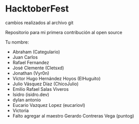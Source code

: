 # HacktoberFest

cambios realizados al archivo git

Repositorio para mi primera contribución al open source

Tu nombre:

* Abraham (Categulario)
* Juan Carlos
* Rafael Fernandez
* José Clemente (Cletsxd)
* Jonathan (Vyr0n)
* Víctor Hugo Hernández Hoyos (ElHuguito)
* Julio Vásquez Díaz (ChicoJulio)
* Emilio Rafael Salas Viveros 
* Isidro (isidro.dev)
* dylan antonio
* Eucario Vazquez Lopez (eucariovl)
* Victoria
* Falto agregar al maestro Gerardo Contreras Vega (puntog)

